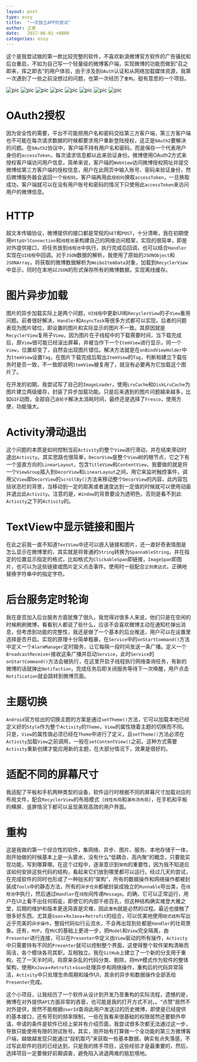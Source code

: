 ```yaml
---
layout: post
type: essy
title:  "一次独立APP的尝试"
author: 立泉
date:   2017-06-01 +0800
categories: essy
---
```


这个是我尝试做的第一款比较完整的软件，不喜欢新浪微博官方软件的广告骚扰和后台重启，不如为自己写一个轻量级的微博客户端，实现微博的功能而做到“召之即来，挥之即去”的用户体验，由于涉及到`OAuth`认证和从网络加载媒体资源，我第一次遇到了一些之前没想过的问题，也第一次经历了`重构`，挺有意思的一个项目。

<div class="carousel">
    <a class="carousel-item"><img class="materialboxed responsive-img" src="https://apqx.oss-cn-hangzhou.aliyuncs.com/blog/pic/pocket_weibo_01.jpg" alt="pic"></a>
    <a class="carousel-item"><img class="materialboxed responsive-img" src="https://apqx.oss-cn-hangzhou.aliyuncs.com/blog/pic/pocket_weibo_02.jpg" alt="pic"></a>
    <a class="carousel-item"><img class="materialboxed responsive-img" src="https://apqx.oss-cn-hangzhou.aliyuncs.com/blog/pic/pocket_weibo_03.jpg" alt="pic"></a>
    <a class="carousel-item"><img class="materialboxed responsive-img" src="https://apqx.oss-cn-hangzhou.aliyuncs.com/blog/pic/pocket_weibo_04.jpg" alt="pic"></a>
    <a class="carousel-item"><img class="materialboxed responsive-img" src="https://apqx.oss-cn-hangzhou.aliyuncs.com/blog/pic/pocket_weibo_05.jpg" alt="pic"></a>
    <a class="carousel-item"><img class="materialboxed responsive-img" src="https://apqx.oss-cn-hangzhou.aliyuncs.com/blog/pic/pocket_weibo_06.jpg" alt="pic"></a>
    <a class="carousel-item"><img class="materialboxed responsive-img" src="https://apqx.oss-cn-hangzhou.aliyuncs.com/blog/pic/pocket_weibo_07.jpg" alt="pic"></a>
    <a class="carousel-item"><img class="materialboxed responsive-img" src="https://apqx.oss-cn-hangzhou.aliyuncs.com/blog/pic/pocket_weibo_08.jpg" alt="pic"></a>
    
</div>

# OAuth2授权

因为安全性的需要，平台不可能把用户名和密码交给第三方客户端，第三方客户端也不可能在每次请求数据的时候都要求用户重新登陆授权，这正是`OAuth2`要解决的问题。在`OAuth2`协议中，客户端不持有用户名和密码，而是保存一个代表用户身份的`accessToken`，每次请求信息都以此来验证身份。微博使用OAuth2方式来授权客户端访问用户信息，简单来说，客户端的`WebView`访问微博授权网址并提交微博给第三方客户端的授权信息，用户在此网页中输入账号、密码来验证身份，然后微博服务器会返回一个`授权码`，客户端再用此`授权码`换取`accessToken`，一旦换取成功，客户端就可以在没有用户账号和密码的情况下只使用此`accessToken`来访问用户的微博信息。

# HTTP

超文本传输协议，微博提供的接口都是常规的`GET`和`POST`，十分清晰，我在初期使用`HttpUrlConnection`和`线程池`来构建自己的网络访问框架，实现的很简单，即是对外提供接口，将任务放到`线程池`中执行，执行完成后回调，也可以结合`Handler`实现在`UI线程`中回调。对于`JSON`数据的解析，我使用了原始的`JSONObject`和`JSONArray`，将获取的微博数据解析为`WeiboItemData`对象，加载到`RecyclerView`中显示，同时在本地以`JSON`的形式保存所有的微博数据，实现离线缓存。

# 图片异步加载

图片的异步加载实际上是两个问题，`UI线程`中更新UI和`RecyclerView`的子`View`重用问题。前者很好解决，`Handler`和`AsyncTask`等很多方式都可以实现，后者的问题表现为图片错位，即设置的图片和实际显示的图片不一致。其原因就是`RecyclerView`复用子`View`，因为图片在子线程中的下载需要时间，当下载完成后，原`View`很可能已经滚出屏幕，并被当作下一个`ItemView`进行显示，同一个`View`，位置却变了，自然会出现图片错位。解决方法就是在`onBindViewHolder`中为`ItemView`设置`Tag`，在图片下载完成后取出`ItemView`的`Tag`，判断和建立下载任务时是否一致，不一致即说明`ItemView`被复用了，就没有必要再为它加载这个图片了。

在开发的初期，我尝试写了自己的`ImageLoader`，使用`LruCache`和`DiskLruCache`为图片建立两级缓存，封装了异步加载功能。只是后来遇到的图片问题越来越多，比如`GIF`动图，全部自己`造轮子`解决太消耗时间，最终还是选择了`Fresco`，使用方便，功能强大。

# Activity滑动退出

这个问题的本质是如何控制当前`Activity`的整个`View`进行滑动，并在结束滑动时退出`Activity`。其实思路也很简单，`DecorView`是整个`View`树的根节点，它之下有一个竖直方向的`LinearLayout`，包含`TitleView`和`ContentView`，我要做的就是将一个`ViewGroup`插入到`DecorView`和`LinearLayout`之间，用它来监听触控事件，调用父`View`即`DecorView`的`scrollBy()`方法来移动整个`DecorView`的内容，此内容包括状态栏的背景，当移动到一定的距离或者速度达到一定值的时候就可以使用动画并退出此`Activity`。注意的是，`Window`的背景要设为透明色，否则是看不到此`Activity`之下的`Activity`的。

# TextView中显示链接和图片

在此之前我一直不知道`TextView`中还可以嵌入链接和图片，还一直好奇表情图是怎么显示在微博里的，其实就是将普通的`String`转换为`SpannableString`，并在指定的位置显示指定的格式，比如格式为`ClickableSpan`即链接，`ImageSpan`即图片，也可以为这些链接或图片定义点击事件。使用时一般配合`正则表达式`，正确地替换字符串中的指定字符。

# 后台服务定时轮询

我在是否加入后台服务方面犹豫了很久，我觉得对很多人来说，他们只是在空闲的时候刷刷微博，看看别人都说了些什么，应该不会喜欢微博主动在通知栏弹出消息，但考虑到功能的完整性，我还是做了一个基本的后台推送，用户可以在设置里选择是否开启。实现的原理十分简单粗暴，在`Service`中的`onStartCommand()`方法中定义一个`AlarmManager`定时服务，让它每隔一段时间发送一条广播。定义一个`BroadcastReceiver`接收这条广播并启动`Service`，此时`Service`的`onStartCommand()`方法会被执行，在这里开启子线程执行网络查询任务，有新的微博的话就弹出`Notifaction`，完成任务后即关闭服务等待下一次唤醒，用户点击`Notification`就会跳转到微博页面。

# 主题切换

`Android`官方给出的切换主题的方案是通过`setTheme()`方法，它可以加载本地已经定义好的`Style`作为整个`Activity`的`Theme`，`View`的属性随着主题的切换而不同。只是，`View`的属性值必须已经在`Theme`中进行了定义，且`setTheme()`方法必须在`Activity`加载`View`之前调用，一般在`setContentView()`之前。这种方式需要`Activity`重新创建才能应用新的主题，在大部分情况下，效果是很好的。

# 适配不同的屏幕尺寸

我适配了平板和手机两种类型的设备，软件运行时根据不同的屏幕尺寸加载对应的布局文件，配合`RecyclerView`的布局模式（`线性布局`和`瀑布流布局`），在手机和平板的横屏、竖屏情况下都可以呈现美观高效的用户界面。

# 重构

这是我做的第一个综合性的软件，集网络、异步、图片、服务、本地存储于一体，刚开始做的时候基本上是一头雾水，没有什么“低耦合、高内聚”的概念，只要能实现功能，写到哪算哪。在这个过程中，逐渐意识到`架构`的重要性，因为我不知道应该如何安排这些代码的结构，看起来它们放到哪里都可以运行。经过几天的尝试，在完成软件的同时也形成了一种拙劣的“架构”，所有的数据操作和网络操作都被封装成`Tools`中的静态方法，所有的`异步任务`都被封装成独立的`Runnable`导出类，在`线程池`中执行，然后通过`Handler`在`线程`间传递`Message`。的确，它可以正常运行，用户在UI上看不出任何瑕疵，即使它的内部千疮百孔，但这种结构确实难登大雅之堂，后期的维护和版本更迭简直是灾难，因此`重构`就是必然的过程。最近也接触了很多好东西，尤其是`Gson`+`RxJava`+`Retrofit`的组合，可以优美地使用`链式结构`写出近乎完美的`异步操作`，整段代码似行云流水，不会再出现到处都是`Handler`的壮观景象。还有，`MVP`，在`MVC`的基础上更进一步，把`Model`和`View`完全隔离，由`Presenter`进行连接，可以在`Presenter`中定义由`View`驱动的所有操作，`Activity`中只需要持有不同的`Presenter`就可以控制整个界面，这使得整个软件架构清晰而简洁，各个模块各司其职，互相独立。我在`GitHub`上建立了一个新的分支用于重构，花了一天半时间，将原来杂乱的代码分类、剔除，将`MVP`模式作为软件的整体架构，使用`RxJava`+`Retrofit`+`Gson`处理异步和网络操作，重构后的代码异常简洁，`Activity`中只处理生命周期和操作UI，其余的异步和数据操作全部丢给`Presenter`完成。

这个小项目，让我经历了一个软件从设计到开发乃至重构的实际流程，遗憾的是，微博在对外提供`API`方面非常的吝啬，也可能是我的打开方式不对。。“点赞”居然不对外提供，居然不能根据`UserId`查询此用户发送过的历史微博，即使是已经提供的基本接口，还有苛刻的频率限制，一些在我看来很基础的权限居然还要额外申请，申请的条件是软件已经上架并有介绍页面，我尝试很多次都无法通过这一步，导致只能使用有限的测试账号。其实，刚开始有打算做一个全功能的第三方微博客户端，越做越发现只能通过“投机取巧”来获取一些基本数据，确实有点失落感，不过写此软件的目的已经达到，只是我的练手项目，这些经验才是最重要的，然后，选择项目一定要做好前期调查，避免陷入进退两难的尴尬境地。